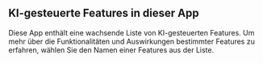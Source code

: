 ## <a name="ai-driven-features-in-this-app"></a>KI-gesteuerte Features in dieser App

Diese App enthält eine wachsende Liste von KI-gesteuerten Features. Um mehr über die Funktionalitäten und Auswirkungen bestimmter Features zu erfahren, wählen Sie den Namen einer Features aus der Liste.
